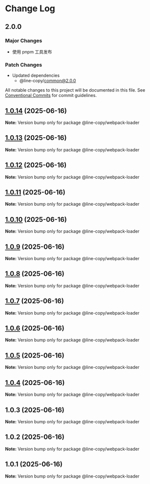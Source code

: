 # Change Log

## 2.0.0

### Major Changes

- 使用 pnpm 工具发布

### Patch Changes

- Updated dependencies
  - @line-copy/common@2.0.0

All notable changes to this project will be documented in this file.
See [Conventional Commits](https://conventionalcommits.org) for commit guidelines.

## [1.0.14](https://github.com/hnlzwaq/line-copy/compare/v1.0.13...v1.0.14) (2025-06-16)

**Note:** Version bump only for package @line-copy/webpack-loader

## [1.0.13](https://github.com/hnlzwaq/line-copy/compare/v1.0.12...v1.0.13) (2025-06-16)

**Note:** Version bump only for package @line-copy/webpack-loader

## [1.0.12](https://github.com/hnlzwaq/line-copy/compare/v1.0.11...v1.0.12) (2025-06-16)

**Note:** Version bump only for package @line-copy/webpack-loader

## [1.0.11](https://github.com/hnlzwaq/line-copy/compare/v1.0.10...v1.0.11) (2025-06-16)

**Note:** Version bump only for package @line-copy/webpack-loader

## [1.0.10](https://github.com/hnlzwaq/line-copy/compare/v1.0.9...v1.0.10) (2025-06-16)

**Note:** Version bump only for package @line-copy/webpack-loader

## [1.0.9](https://github.com/hnlzwaq/line-copy/compare/v1.0.8...v1.0.9) (2025-06-16)

**Note:** Version bump only for package @line-copy/webpack-loader

## [1.0.8](https://github.com/hnlzwaq/line-copy/compare/v1.0.7...v1.0.8) (2025-06-16)

**Note:** Version bump only for package @line-copy/webpack-loader

## [1.0.7](https://github.com/hnlzwaq/line-copy/compare/v1.0.6...v1.0.7) (2025-06-16)

**Note:** Version bump only for package @line-copy/webpack-loader

## [1.0.6](https://github.com/hnlzwaq/line-copy/compare/v1.0.5...v1.0.6) (2025-06-16)

**Note:** Version bump only for package @line-copy/webpack-loader

## [1.0.5](https://github.com/hnlzwaq/line-copy/compare/v1.0.4...v1.0.5) (2025-06-16)

**Note:** Version bump only for package @line-copy/webpack-loader

## [1.0.4](https://github.com/hnlzwaq/line-copy/compare/v1.0.3...v1.0.4) (2025-06-16)

**Note:** Version bump only for package @line-copy/webpack-loader

## 1.0.3 (2025-06-16)

**Note:** Version bump only for package @line-copy/webpack-loader

## 1.0.2 (2025-06-16)

**Note:** Version bump only for package @line-copy/webpack-loader

## 1.0.1 (2025-06-16)

**Note:** Version bump only for package @line-copy/webpack-loader
